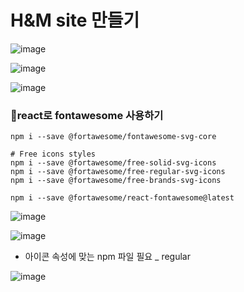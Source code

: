 # H&M site 만들기

![image](https://github.com/OnlyREHA/React/assets/145514740/807816f6-0258-4002-b772-84157b42fb45)

![image](https://github.com/OnlyREHA/React/assets/145514740/ceaed5c2-0bfa-450d-b617-74efe9bf6538)

![image](https://github.com/OnlyREHA/React/assets/145514740/09fdf5ed-9691-4d31-8239-4e704ed44aeb)

###  🌈react로 fontawesome 사용하기

```
npm i --save @fortawesome/fontawesome-svg-core

# Free icons styles
npm i --save @fortawesome/free-solid-svg-icons
npm i --save @fortawesome/free-regular-svg-icons
npm i --save @fortawesome/free-brands-svg-icons

npm i --save @fortawesome/react-fontawesome@latest
```



![image](https://github.com/OnlyREHA/React/assets/145514740/1cf76836-e092-49c0-aa1b-86378293c32a)

![image](https://github.com/OnlyREHA/React/assets/145514740/ef835bd2-9682-4ff7-944c-264307b50e50)

- 아이콘 속성에 맞는 npm 파일 필요 _ regular

![image](https://github.com/OnlyREHA/React/assets/145514740/431d411b-c6cb-4e21-b9de-0ea5a4169881)







